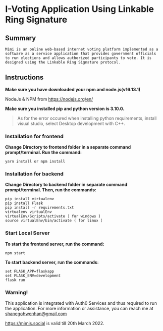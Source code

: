 # I-Voting Application Using Linkable Ring Signature

## Summary
`Mimi is an online web-based internet voting platform implemented as a software as a service application that provides government officials to run elections and allows authorized participants to vote. It is designed using the Linkable Ring Signature protocol.`


## Instructions
**Make sure you have downloaded your npm and node.js(v16.13.1)**

NodeJs & NPM from https://nodejs.org/en/

**Make sure you installed pip and python version is 3.10.0.**
>As for the error occured when installing python requirements, install visual studio, select Desktop development with C++.

### Installation for frontend
**Change Directory to frontend folder in a separate command prompt/terminal. Run the command:**
```
yarn install or npm install
```

### Installation for backend
**Change Directory to backend folder in separate command prompt/terminal. Then, run the commands:**
```
pip install virtualenv
pip install Flask
pip install -r requirements.txt
virtualenv virtualEnv
virtualEnv/Scripts/activate ( for windows )
source virtualEnv/bin/activate ( for linux )
```

### Start Local Server
**To start the frontend server, run the command:**
```
npm start
```
**To start backend server, run the commands:**
```
set FLASK_APP=flaskapp
set FLASK_ENV=development
flask run
```


### Warning!
This application is integrated with Auth0 Services and thus required to run the application. 
For more information or assistance, you can reach me at shanegohwenhan@gmail.com

https://mimis.social is valid till 20th March 2022.
